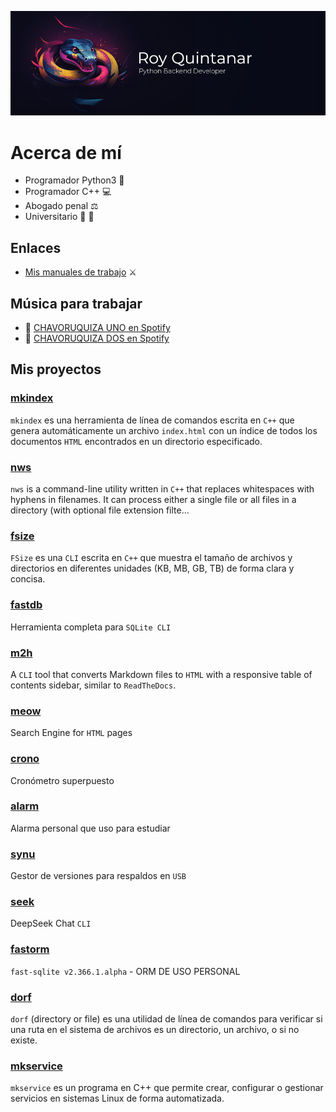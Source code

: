 ![](https://raw.githubusercontent.com/perseoq/perseoq/main/logo_p.png)

# Acerca de mí

- Programador Python3 :snake:
- Programador C++ :computer:
- Abogado penal :balance_scale:
- Universitario :hamster: :paw_prints:

## Enlaces
- [Mis manuales de trabajo](https://perseoq.neocities.org/) ⚔️

## Música para trabajar
- 🎵 [CHAVORUQUIZA UNO en Spotify](https://open.spotify.com/playlist/7v316mefafnAwjOURpFM44?si=2814dfe0097840ff)  
- 🎵 [CHAVORUQUIZA DOS en Spotify](https://open.spotify.com/playlist/5BT4SsUd1y2Qwl8W3mMUGw?si=03f1b70a8eba45f1)

## Mis proyectos

### [mkindex](https://github.com/perseoq/mkindex) 
`mkindex` es una herramienta de línea de comandos escrita en `C++` que genera automáticamente un archivo `index.html` con un índice de todos los documentos `HTML` encontrados en un directorio especificado.

### [nws](https://github.com/perseoq/nws) 
`nws` is a command-line utility written in `C++` that replaces whitespaces with hyphens in filenames. It can process either a single file or all files in a directory (with optional file extension filte…

### [fsize](https://github.com/perseoq/fsize) 
`FSize` es una `CLI` escrita en `C++` que muestra el tamaño de archivos y directorios en diferentes unidades (KB, MB, GB, TB) de forma clara y concisa.

### [fastdb](https://github.com/perseoq/fastdb) 
Herramienta completa para `SQLite CLI`

### [m2h](https://github.com/perseoq/m2h) 
A `CLI` tool that converts Markdown files to `HTML` with a responsive table of contents sidebar, similar to `ReadTheDocs`.

### [meow](https://github.com/perseoq/meow) 
Search Engine for `HTML` pages

### [crono](https://github.com/perseoq/crono) 
Cronómetro superpuesto

### [alarm](https://github.com/perseoq/alarm) 
Alarma personal que uso para estudiar

### [synu](https://github.com/perseoq/synu) 
Gestor de versiones para respaldos en `USB`

### [seek](https://github.com/perseoq/seek) 
DeepSeek Chat `CLI`

### [fastorm](https://github.com/perseoq/fastorm) 
`fast-sqlite v2.366.1.alpha` - ORM DE USO PERSONAL

### [dorf](https://github.com/perseoq/dorf)
`dorf` (directory or file) es una utilidad de línea de comandos para verificar si una ruta en el sistema de archivos es un directorio, un archivo, o si no existe. 


### [mkservice](https://github.com/perseoq/mkservice)
`mkservice` es un programa en C++ que permite crear, configurar o gestionar servicios en sistemas Linux de forma automatizada. 
